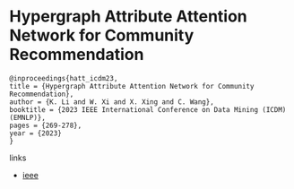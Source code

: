 # Hypergraph Attribute Attention Network for Community Recommendation

```
@inproceedings{hatt_icdm23,
title = {Hypergraph Attribute Attention Network for Community Recommendation},
author = {K. Li and W. Xi and X. Xing and C. Wang},
booktitle = {2023 IEEE International Conference on Data Mining (ICDM) (EMNLP)},
pages = {269-278},
year = {2023}
}
```

links
- [ieee](https://doi.org/10.1109/ICDM58522.2023.00036)
